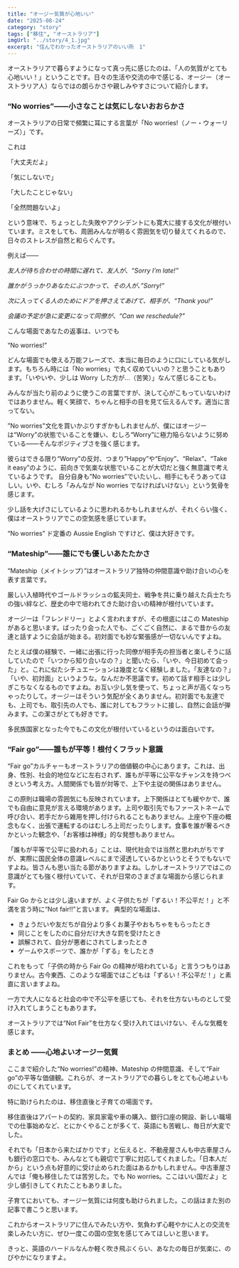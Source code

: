 ```yaml
---
title: "オージー気質が心地いい"
date: "2025-08-24"
category: "story"
tags: ["移住", "オーストラリア"]
imgUrl: "../story/4_1.jpg"
excerpt: "住んでわかったオーストラリアのいい所　1"
---
```


オーストラリアで暮らすようになって真っ先に感じたのは、「人の気質がとても心地いい！」ということです。日々の生活や交流の中で感じる、オージー（オーストラリア人）ならではの朗らかさや親しみやすさについて紹介します。

### “No worries”――小さなことは気にしないおおらかさ

オーストラリアの日常で頻繁に耳にする言葉が「No worries!（ノー・ウォーリーズ）」です。

これは

「大丈夫だよ」

「気にしないで」

「大したことじゃない」

「全然問題ないよ」

という意味で、ちょっとした失敗やアクシデントにも寛大に接する文化が根付いています。ミスをしても、周囲みんなが明るく雰囲気を切り替えてくれるので、日々のストレスが自然と和らぐんです。

例えば――

_友人が待ち合わせの時間に遅れて、友人が、“Sorry I’m late!”_

_誰かがうっかりあなたにぶつかって、その人が、”Sorry!”_

_次に入ってくる人のためにドアを押さえてあげて、相手が、“Thank you!”_

_会議の予定が急に変更になって同僚が、“Can we reschedule?”_

こんな場面であなたの返事は、いつでも

“No worries!”

どんな場面でも使える万能フレーズで、本当に毎日のように口にしている気がします。もちろん時には「No worries」で丸く収めていいの？と思うこともあります。「いやいや、少しは Worry した方が…（苦笑）」なんて感じることも。

みんなが当たり前のように使うこの言葉ですが、決して心がこもっていないわけではありません。軽く笑顔で、ちゃんと相手の目を見て伝えるんです。適当に言ってない。

”No worries"文化を買いかぶりすぎかもしれませんが、僕にはオージーは“Worry”の状態でいることを嫌い、むしろ“Worry”に極力陥らないように努めている――そんなポジティブさを強く感じます。

彼らはできる限り“Worry”の反対、つまり”Happy”や“Enjoy”、“Relax”、“Take it easy”のように、前向きで気楽な状態でいることが大切だと強く無意識で考えているようです。
自分自身も”No worries”でいたいし、相手にもそうあってほしい。いや、むしろ「みんなが No worries でなければいけない」という気骨を感じます。

少し話を大げさにしているように思われるかもしれませんが、それくらい強く、僕はオーストラリアでこの空気感を感じています。

“No worries”
ド定番の Aussie English ですけど、僕は大好きです。

### “Mateship”――誰にでも優しいあたたかさ

“Mateship（メイトシップ）”はオーストラリア独特の仲間意識や助け合いの心を表す言葉です。

厳しい入植時代やゴールドラッシュの鉱夫同士、戦争を共に乗り越えた兵士たちの強い絆など、歴史の中で培われてきた助け合いの精神が根付いています。

オージーは「フレンドリー」とよく言われますが、その根底にはこの Mateship があると思います。ばったり会った人でも、ごくごく自然に、まるで昔からの友達と話すように会話が始まる。初対面でも妙な緊張感が一切ないんですよね。

たとえば僕の経験で、一緒に出張に行った同僚が相手先の担当者と楽しそうに話していたので「いつから知り合いなの？」と聞いたら、「いや、今日初めて会った」と。これに似たシチュエーションは幾度となく経験しました。「友達なの？」「いや、初対面」というような。なんだか不思議です。初めて話す相手とは少しぎこちなくなるものですよね。お互い少し気を使って、ちょっと声が高くなっちゃったりして。オージーはそういう気配が全くありません。初対面でも友達でも、上司でも、取引先の人でも、誰に対してもフラットに接し、自然に会話が弾みます。この潔さがとても好きです。

多民族国家となった今でもこの文化が根付いているというのは面白いです。

### “Fair go”――誰もが平等！根付くフラット意識

“Fair go”カルチャーもオーストラリアの価値観の中心にあります。これは、出身、性別、社会的地位などに左右されず、誰もが平等に公平なチャンスを持つべきという考え方。人間関係でも皆が対等で、上下や主従の関係はありません。

この原則は職場の雰囲気にも反映されています。上下関係はとても緩やかで、誰でも自由に意見が言える環境があります。上司や取引先でもファーストネームで呼び合い、若手だから雑用を押し付けられることもありません。上座や下座の概念もなく、出張で運転するのはむしろ上司だったりします。食事を誰が奢るべきかといった観念や、「お客様は神様」的な発想もありません。

「誰もが平等で公平に扱われる」ことは、現代社会では当然と思われがちですが、実際に国民全体の意識レベルにまで浸透しているかというとそうでもないですよね。皆さんも思い当たる節がありますよね。しかしオーストラリアではこの意識がとても強く根付いていて、それが日常のさまざまな場面から感じられます。

Fair Go からとは少し違いますが、よく子供たちが「ずるい！不公平だ！」と不満を言う時に“Not fair!!”と言います。
典型的な場面は、

- きょうだいや友だちが自分より多くお菓子やおもちゃをもらったとき
- 同じことをしたのに自分だけ大きな罰を受けたとき
- 誤解されて、自分が悪者にされてしまったとき
- ゲームやスポーツで、誰かが「ずる」をしたとき

これをもって「子供の時から Fair Go の精神が培われている」と言うつもりはありません。古今東西、このような場面ではこどもは「ずるい！不公平だ！」と素直に言いますよね。

一方で大人になると社会の中で不公平を感じても、それを仕方ないものとして受け入れてしまうこともあります。

オーストラリアでは“Not Fair”を仕方なく受け入れてはいけない、そんな気概を感じます。

### まとめ ――心地よいオージー気質

ここまで紹介した“No worries!”の精神、Mateship の仲間意識、そして“Fair go”の平等な価値観。これらが、オーストラリアでの暮らしをとても心地よいものにしてくれています。

特に助けられたのは、移住直後と子育ての場面です。

移住直後はアパートの契約、家具家電や車の購入、銀行口座の開設、新しい職場での仕事始めなど、とにかくやることが多くて、英語にも苦戦し、毎日が大変でした。

それでも「日本から来たばかりです」と伝えると、不動産屋さんも中古車屋さんも銀行の窓口でも、みんなとても親切で丁寧に対応してくれました。「日本人だから」という点も好意的に受け止められた面はあるかもしれません。中古車屋さんでは「俺も移住したては苦労した。でも No worries。ここはいい国だよ」と少し値引きしてくれたこともありました。

子育てにおいても、オージー気質には何度も助けられました。この話はまた別の記事で書こうと思います。

これからオーストラリアに住んでみたい方や、気負わず心軽やかに人との交流を楽しみたい方に、ぜひ一度この国の空気を感じてみてほしいと思います。

きっと、英語のハードルなんか軽く吹き飛ぶくらい、あなたの毎日が気楽に、のびやかになりますよ。
